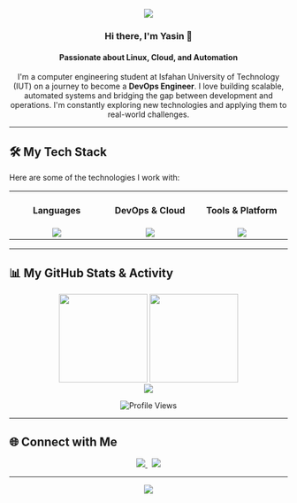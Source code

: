 <p align="center">
  <img src="https://capsule-render.vercel.app/api?type=rounded&color=gradient&height=250&section=header&text=Yasin%20Saberi&fontSize=70&animation=fadeIn&fontAlignY=38&desc=Computer%20Engineering%20Student%20at%20IUT&descAlignY=55&descAlign=62"/>
</p>

<div align="center">

### Hi there, I'm Yasin 👋

#### Passionate about Linux, Cloud, and Automation

I'm a computer engineering student at Isfahan University of Technology (IUT) on a journey to become a **DevOps Engineer**. I love building scalable, automated systems and bridging the gap between development and operations. I'm constantly exploring new technologies and applying them to real-world challenges.

</div>

---

## 🛠️ My Tech Stack

Here are some of the technologies I work with:

<table width="100%">
  <tr>
    <td align="center" width="180">
      <h4>Languages</h4>
      <a href="https://skillicons.dev">
        <img src="https://skillicons.dev/icons?i=python,cpp,bash" />
      </a>
    </td>
    <td align="center" width="180">
      <h4>DevOps & Cloud</h4>
      <a href="https://skillicons.dev">
        <img src="https://skillicons.dev/icons?i=linux,docker,kubernetes" />
      </a>
    </td>
    <td align="center" width="180">
      <h4>Tools & Platform</h4>
      <a href="https://skillicons.dev">
        <img src="https://skillicons.dev/icons?i=git,github,vim" />
      </a>
    </td>
  </tr>
</table>

---

## 📊 My GitHub Stats & Activity

<p align="center">
  <img src="https://github-readme-stats.vercel.app/api?username=YasinSaberi&show_icons=true&theme=tokyonight" height="160"/>
  <img src="https://github-readme-stats.vercel.app/api/top-langs/?username=YasinSaberi&layout=compact&theme=tokyonight" height="160"/>
  <br>
  <img src="https://github-readme-streak-stats.herokuapp.com/?user=YasinSaberi&theme=tokyonight" />
</p>

<p align="center">
  <img src="https://komarev.com/ghpvc/?username=YasinSaberi&style=flat-square&color=blueviolet" alt="Profile Views"/>
</p>

---

## 🌐 Connect with Me

<p align="center">
  <a href="https://www.linkedin.com/in/yasin-saberi-1016a730a">
    <img src="https://img.shields.io/badge/LinkedIn-0A66C2?style=for-the-badge&logo=linkedin&logoColor=white"/>
  </a>
  &nbsp;
  <a href="https://t.me/Yas_Saberi">
    <img src="https://img.shields.io/badge/Telegram-26A5E4?style=for-the-badge&logo=telegram&logoColor=white"/>
  </a>
</p>

---

<p align="center">
  <img src="https://capsule-render.vercel.app/api?type=waving&color=gradient&height=120&section=footer"/>
</p>
